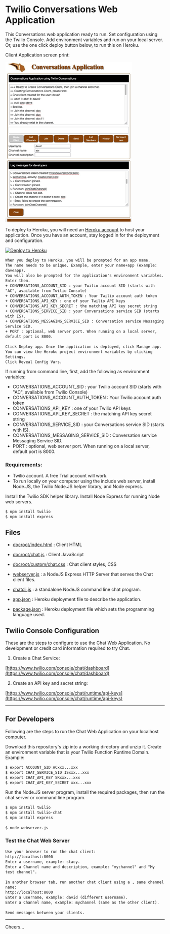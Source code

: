 # Twilio Conversations Web Application

This Conversations web application ready to run.
Set configuration using the Twilio Console.
Add environment variables and run on your local server.
Or, use the one click deploy button below, to run this on Heroku.

Client Application screen print:

<img src="clientapp.jpg" width="400"/>



To deploy to Heroku, you will need an [Heroku account](https://heroku.com/) to host your application.
Once you have an account, stay logged in for the deployment and configuration.

[![Deploy to Heroku](https://www.herokucdn.com/deploy/button.svg)](https://heroku.com/deploy?template=https://github.com/tigerfarm/tfpconversations)

````
When you deploy to Heroku, you will be prompted for an app name. 
The name needs to be unique. Example, enter your name+app (example: daveapp).
You will also be prompted for the application's environment variables. Enter them.
+ CONVERSATIONS_ACCOUNT_SID : your Twilio account SID (starts with "AC", available from Twilio Console)
+ CONVERSATIONS_ACCOUNT_AUTH_TOKEN : Your Twilio account auth token
+ CONVERSATIONS_API_KEY : one of your Twilio API keys
+ CONVERSATIONS_API_KEY_SECRET : the matching API key secret string
+ CONVERSATIONS_SERVICE_SID : your Conversations service SID (starts with IS).
+ CONVERSATIONS_MESSAGING_SERVICE_SID : Conversation service Messaging Service SID.
+ PORT : optional, web server port. When running on a local server, default port is 8000.

Click Deploy app. Once the application is deployed, click Manage app. 
You can view the Heroku project environment variables by clicking Settings. 
Click Reveal Config Vars.
````

If running from command line, first, add the following as environment variables:
+ CONVERSATIONS_ACCOUNT_SID : your Twilio account SID (starts with "AC", available from Twilio Console)
+ CONVERSATIONS_ACCOUNT_AUTH_TOKEN : Your Twilio account auth token
+ CONVERSATIONS_API_KEY : one of your Twilio API keys
+ CONVERSATIONS_API_KEY_SECRET : the matching API key secret string
+ CONVERSATIONS_SERVICE_SID : your Conversations service SID (starts with IS).
+ CONVERSATIONS_MESSAGING_SERVICE_SID : Conversation service Messaging Service SID.
+ PORT : optional, web server port. When running on a local server, default port is 8000.

### Requirements:

+ Twilio account. A free Trial account will work.
+ To run locally on your computer using the include web server, install Node.JS, the Twilio Node.JS helper library, 
    and Node express.

Install the Twilio SDK helper library. Install Node Express for running Node web servers.
````
$ npm install twilio
$ npm install express
````

## Files

- [docroot/index.html](docroot/index.html) : Client HTML
- [docroot/chat.js](docroot/chat.js) : Client JavaScript
- [docroot/custom/chat.css](docroot/custom/chat.css) : Chat client styles, CSS

- [webserver.js](webserver.js) : a NodeJS Express HTTP Server that serves the Chat client files.
- [chatcli.js](chatcli.js) : a standalone NodeJS command line chat program.

- [app.json](app.json) : Heroku deployment file to describe the application.
- [package.json](package.json) : Heroku deployment file which sets the programming language used.

## Twilio Console Configuration

These are the steps to configure to use the Chat Web Application.
No development or credit card information required to try Chat.

1. Create a Chat Service:

[https://www.twilio.com/console/chat/dashboard](https://www.twilio.com/console/chat/dashboard)

2. Create an API key and secret string:

[https://www.twilio.com/console/chat/runtime/api-keys](https://www.twilio.com/console/chat/runtime/api-keys)

--------------------------------------------------------------------------------
## For Developers

Following are the steps to run the Chat Web Application on your localhost computer.

Download this repository's zip into a working directory and unzip it.
Create an environment variable that is your Twilio Function Runtime Domain.
Example:
````
$ export ACCOUNT_SID ACxxx...xxx
$ export CHAT_SERVICE_SID ISxxx...xxx
$ export CHAT_API_KEY SKxxx...xxx
$ export CHAT_API_KEY_SECRET xxx...xxx
````
Run the Node.JS server program, install the required packages, then run the chat server or command line program.
````
$ npm install twilio
$ npm install twilio-chat
$ npm install express

$ node webserver.js
````
### Test the Chat Web Server
````
Use your browser to run the chat client:
http://localhost:8000
Enter a username, example: stacy.
Enter a Channel name and description, example: "mychannel" and "My test channel".

In another browser tab, run another chat client using a , same channel name:
http://localhost:8000
Enter a username, example: david (different username).
Enter a Channel name, example: mychannel (same as the other client).

Send messages between your clients.
````
--------------------------------------------------------------------------------
Cheers...
